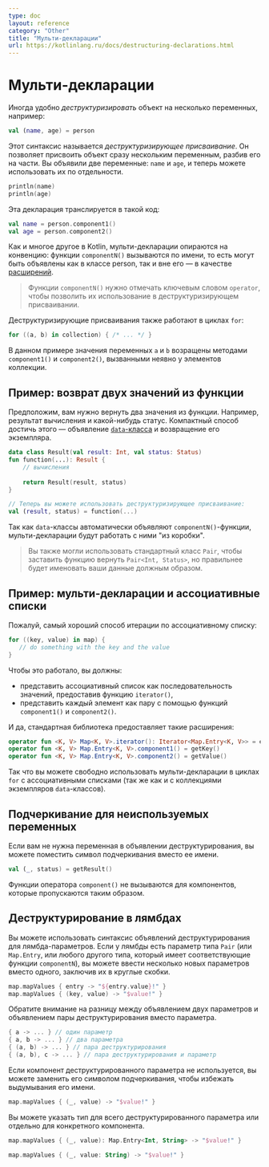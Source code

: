 ```yaml
---
type: doc
layout: reference
category: "Other"
title: "Мульти-декларации"
url: https://kotlinlang.ru/docs/destructuring-declarations.html
---
```


<!-- При переводе статьи оригинальная версия была от 11 February 2021 -->
<!-- Переведено с опорой на статью JetBrains: https://habrahabr.ru/company/JetBrains/blog/152126/ -->

<!-- # Destructuring declarations -->
# Мульти-декларации

<!-- Sometimes it is convenient to *destructure* an object into a number of variables, for example: -->
Иногда удобно *деструктуризировать* объект на несколько переменных, например:

```kotlin
val (name, age) = person 
```

<!-- This syntax is called a *destructuring declaration*. A destructuring declaration creates multiple variables at once.
You have declared two new variables: `name` and `age`, and can use them independently: -->
Этот синтаксис называется *деструктуризирующее присваивание*. Он позволяет присвоить объект сразу нескольким переменным,
разбив его на части. Вы объявили две переменные: `name` и `age`, и теперь можете использовать их по отдельности.

```kotlin
println(name)
println(age)
```

<!-- A destructuring declaration is compiled down to the following code: -->
Эта декларация транслируется в такой код:

```kotlin
val name = person.component1()
val age = person.component2()
```

<!-- The `component1()` and `component2()` functions are another example of the *principle of conventions* widely used in Kotlin 
(see operators like `+` and `*`, `for`-loops as an example). 
Anything can be on the right-hand side of a destructuring declaration, as long as the required number of component 
functions can be called on it. And, of course, there can be `component3()` and `component4()` and so on. -->
Как и многое другое в Kotlin, мульти-декларации опираются на конвенцию: функции `componentN()` вызываются по имени,
то есть могут быть объявлены как в классе person, так и вне его — в качестве [расширений](extensions.html).

<!-- > The `componentN()` functions need to be marked with the `operator` keyword to allow using them in a destructuring 
>declaration. -->
> Функции `componentN()` нужно отмечать ключевым словом `operator`, чтобы позволить их использование в
> деструктуризирующем присваивании.

<!-- Destructuring declarations also work in `for`-loops: -->
Деструктуризирующие присваивания также работают в циклах `for`:

```kotlin
for ((a, b) in collection) { /* ... */ }
```

<!-- Variables `a` and `b` get the values returned by `component1()` and `component2()` called on elements of the collection. -->
В данном примере значения переменных `a` и `b` возращены методами `component1()` и `component2()`, вызванными неявно у
элементов коллекции.

<a name="example-returning-two-values-from-a-function"></a>

<!-- ## Example: returning two values from a function -->
## Пример: возврат двух значений из функции

<!-- Assume that you need to return two things from a function - for example, a result object and a status of some sort.
A compact way of doing this in Kotlin is to declare a [data class](data-classes.md) and return its instance: -->
Предположим, вам нужно вернуть два значения из функции. Например, результат вычисления и какой-нибудь статус.
Компактный способ достичь этого — объявление [`data`-класса](data-classes.html) и возвращение его экземпляра.

```kotlin
data class Result(val result: Int, val status: Status)
fun function(...): Result {
    // вычисления
    
    return Result(result, status)
}

// Теперь вы можете использовать деструктуризирующее присваивание:
val (result, status) = function(...)
```

<!-- Since data classes automatically declare `componentN()` functions, destructuring declarations work here. -->
Так как `data`-классы автоматически объявляют `componentN()`-функции, мульти-декларации будут работать с ними "из
коробки".

<!-- > You could also use the standard class `Pair` and have `function()` return `Pair<Int, Status>`, 
> but it's often better to have your data named properly. -->
> Вы также могли использовать стандартный класс `Pair`, чтобы заставить функцию вернуть `Pair<Int, Status>`, но
> правильнее будет именовать ваши данные должным образом.

<a name="example-destructuring-declarations-and-maps"></a>

<!-- ## Example: destructuring declarations and maps -->
## Пример: мульти-декларации и ассоциативные списки

<!-- Probably the nicest way to traverse a map is this: -->
Пожалуй, самый хороший способ итерации по ассоциативному списку:

```kotlin
for ((key, value) in map) {
   // do something with the key and the value
}
```

<!-- To make this work, you should -->
Чтобы это работало, вы должны:

<!-- * Present the map as a sequence of values by providing an `iterator()` function.
* Present each of the elements as a pair by providing functions `component1()` and `component2()`. -->

* представить ассоциативный список как последовательность значений, предоставив функцию `iterator()`,
* представить каждый элемент как пару с помощью функций `component1()` и `component2()`.
  
<!-- And indeed, the standard library provides such extensions: -->
И да, стандартная библиотека предоставляет такие расширения:

```kotlin
operator fun <K, V> Map<K, V>.iterator(): Iterator<Map.Entry<K, V>> = entrySet().iterator()
operator fun <K, V> Map.Entry<K, V>.component1() = getKey()
operator fun <K, V> Map.Entry<K, V>.component2() = getValue()
```
  
<!-- So you can freely use destructuring declarations in `for`-loops with maps (as well as collections of data class instances or similar). -->
Так что вы можете свободно использовать мульти-декларации в циклах `for` с ассоциативными списками (так же как и с
коллекциями экземпляров `data`-классов).

<a name="underscore-for-unused-variables"></a>

<!-- ## Underscore for unused variables -->
## Подчеркивание для неиспользуемых переменных

<!-- If you don't need a variable in the destructuring declaration, you can place an underscore instead of its name: -->
Если вам не нужна переменная в объявлении деструктурирования, вы можете поместить символ подчеркивания вместо ее имени.

```kotlin
val (_, status) = getResult()
```

<!-- The `componentN()` operator functions are not called for the components that are skipped in this way. -->
Функции оператора `component()` не вызываются для компонентов, которые пропускаются таким образом.

<a name="destructuring-in-lambdas"></a>

<!-- ## Destructuring in lambdas -->
## Деструктурирование в лямбдах

<!-- You can use the destructuring declarations syntax for lambda parameters.
If a lambda has a parameter of the `Pair` type (or `Map.Entry`, or any other type that has the appropriate `componentN`
functions), you can introduce several new parameters instead of one by putting them in parentheses: -->
Вы можете использовать синтаксис объявлений деструктурирования для лямбда-параметров. Если у лямбды есть параметр типа
`Pair` (или `Map.Entry`, или любого другого типа, который имеет соответствующие функции `componentN`), вы можете ввести
несколько новых параметров вместо одного, заключив их в круглые скобки.

```kotlin
map.mapValues { entry -> "${entry.value}!" }
map.mapValues { (key, value) -> "$value!" }
```

<!-- Note the difference between declaring two parameters and declaring a destructuring pair instead of a parameter: -->
Обратите внимание на разницу между объявлением двух параметров и объявлением пары деструктурирования вместо параметра.

```kotlin
{ a -> ... } // один параметр
{ a, b -> ... } // два параметра
{ (a, b) -> ... } // пара деструктурирования
{ (a, b), c -> ... } // пара деструктурирования и параметр
```

<!-- If a component of the destructured parameter is unused, you can replace it with the underscore to avoid inventing its name: -->
Если компонент деструктурированного параметра не используется, вы можете заменить его символом подчеркивания, чтобы
избежать выдумывания его имени.

```kotlin
map.mapValues { (_, value) -> "$value!" }
```

<!-- You can specify the type for the whole destructured parameter or for a specific component separately: -->
Вы можете указать тип для всего деструктурированного параметра или отдельно для конкретного компонента.

```kotlin
map.mapValues { (_, value): Map.Entry<Int, String> -> "$value!" }

map.mapValues { (_, value: String) -> "$value!" }
```
